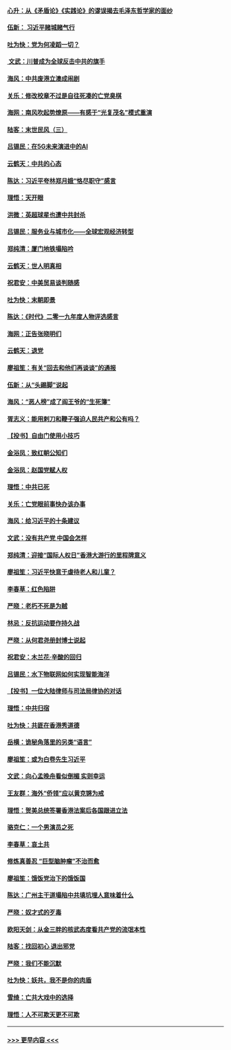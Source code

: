 #### [心升：从《矛盾论》《实践论》的谬误揭去毛泽东哲学家的面纱](../pages/nsc993/n11736962.md?t=12212055) 
#### [伍新： 习近平赌城赌气行](../pages/nsc993/n11736929.md?t=12212055) 
#### [吐为快：党为何凌蹈一切？](../pages/nsc993/n11736915.md?t=12212055) 
#### [ 文武：川普成为全球反击中共的旗手](../pages/nsc993/n11736882.md?t=12212055) 
#### [海风：中共废港立澳成闹剧](../pages/nsc993/n11735857.md?t=12212055) 
#### [关乐：修改校章不过是自往死凑的亡党臭棋](../pages/nsc993/n11735097.md?t=12212055) 
#### [海网：南风吹起势燎原——有感于“光复茂名”模式重演](../pages/nsc993/n11732308.md?t=12212055) 
#### [陆客：末世民风（三）](../pages/nsc993/n11732211.md?t=12212055) 
#### [吕锡民：在5G未来演进中的AI](../pages/nsc993/n11730010.md?t=12212055) 
#### [云鹤天：中共的心态](../pages/nsc993/n11729906.md?t=12212055) 
#### [陈达：习近平夸林郑月娥“恪尽职守”感言](../pages/nsc993/n11729881.md?t=12212055) 
#### [理悟：天开眼](../pages/nsc993/n11729699.md?t=12212055) 
#### [洪微：英超球星也遭中共封杀](../pages/nsc993/n11727243.md?t=12212055) 
#### [吕锡民：服务业与城市化——全球宏观经济转型](../pages/nsc993/n11725845.md?t=12212055) 
#### [郑纯清：厦门地铁塌陷吟](../pages/nsc993/n11725813.md?t=12212055) 
#### [云鹤天：世人明真相](../pages/nsc993/n11725621.md?t=12212055) 
#### [祝君安：中美贸易谈判随感](../pages/nsc993/n11725609.md?t=12212055) 
#### [吐为快：末朝即景](../pages/nsc993/n11723365.md?t=12212055) 
#### [陈达：《时代》二零一九年度人物评选感言](../pages/nsc993/n11723337.md?t=12212055) 
#### [海网：正告张晓明们](../pages/nsc993/n11723228.md?t=12212055) 
#### [云鹤天：退党](../pages/nsc993/n11723056.md?t=12212055) 
#### [廖祖笙：有关“回去和他们再谈谈”的通报](../pages/nsc993/n11722442.md?t=12212055) 
#### [伍新：从“头踢脚”说起](../pages/nsc993/n11722429.md?t=12212055) 
#### [海风：“恶人榜”成了阎王爷的“生死簿”](../pages/nsc993/n11722272.md?t=12212055) 
#### [胥志义：能用剌刀和鞭子强迫人民共产和公有吗？](../pages/nsc993/n11720569.md?t=12212055) 
#### [【投书】自由门使用小技巧](../pages/nsc993/n11720180.md?t=12212055) 
#### [金浴凤：致红朝公知们](../pages/nsc993/n11720563.md?t=12212055) 
#### [金浴凤：赵国党赋人权](../pages/nsc993/n11720533.md?t=12212055) 
#### [理悟：中共已死](../pages/nsc993/n11720233.md?t=12212055) 
#### [关乐：亡党眼前事快办该办事](../pages/nsc993/n11719160.md?t=12212055) 
#### [海风：给习近平的十条建议](../pages/nsc993/n11717616.md?t=12212055) 
#### [文武：没有共产党 中国会怎样](../pages/nsc993/n11717584.md?t=12212055) 
#### [郑纯清：迎接“国际人权日”香港大游行的里程牌意义](../pages/nsc993/n11717417.md?t=12212055) 
#### [廖祖笙：习近平快意于虐待老人和儿童？](../pages/nsc993/n11715313.md?t=12212055) 
#### [李春草：红色陷阱](../pages/nsc993/n11715029.md?t=12212055) 
#### [严晓：老朽不死是为贼](../pages/nsc993/n11712910.md?t=12212055) 
#### [林忌：反抗运动要作持久战](../pages/nsc993/n11712623.md?t=12212055) 
#### [严晓：从何君尧册封博士说起](../pages/nsc993/n11712465.md?t=12212055) 
#### [祝君安：木兰花·辛酸的回归](../pages/nsc993/n11712381.md?t=12212055) 
#### [吕锡民：水下物联网如何实现智能海洋](../pages/nsc993/n11711158.md?t=12212055) 
#### [【投书】一位大陆律师与司法局律协的对话](../pages/nsc993/n11709675.md?t=12212055) 
#### [理悟：中共归宿](../pages/nsc993/n11710059.md?t=12212055) 
#### [吐为快：共匪在香港秀道德](../pages/nsc993/n11709979.md?t=12212055) 
#### [岳横：诡秘角落里的另类“语言”](../pages/nsc993/n11709792.md?t=12212055) 
#### [廖祖笙：或为白卷先生习近平](../pages/nsc993/n11708330.md?t=12212055) 
#### [文武：向心孟晚舟看似倒楣 实则幸运](../pages/nsc993/n11708236.md?t=12212055) 
#### [王友群：海外“侨领”应以黄克锵为戒](../pages/nsc993/n11706176.md?t=12212055) 
#### [理悟：贺美总统签署香港法案后各国跟进立法](../pages/nsc993/n11706853.md?t=12212055) 
#### [骆克仁：一个男演员之死](../pages/nsc993/n11706677.md?t=12212055) 
#### [李春草：哀土共](../pages/nsc993/n11706255.md?t=12212055) 
#### [修炼真善忍 “巨型脑肿瘤”不治而愈](../pages/nsc993/n11705340.md?t=12212055) 
#### [廖祖笙：饿饭党治下的饿饭国](../pages/nsc993/n11705085.md?t=12212055) 
#### [陈达：广州主干道塌陷中共填坑埋人意味着什么](../pages/nsc993/n11705046.md?t=12212055) 
#### [严晓：奴才式的歹毒](../pages/nsc993/n11704826.md?t=12212055) 
#### [欧阳天剑：从金三胖的核武态度看共产党的流氓本性](../pages/nsc993/n11702238.md?t=12212055) 
#### [陆客：找回初心 退出邪党](../pages/nsc993/n11702213.md?t=12212055) 
#### [严晓：我们不能沉默](../pages/nsc993/n11702110.md?t=12212055) 
#### [吐为快：妖共，我不是你的肉盾](../pages/nsc993/n11701366.md?t=12212055) 
#### [雪绮：亡共大戏中的选择](../pages/nsc993/n11699922.md?t=12212055) 
#### [理悟：人不可欺天更不可欺](../pages/nsc993/n11699657.md?t=12212055) 

----
#### [ >>> 更早内容 <<< ](../indexes/nsc993-earlier.md)
